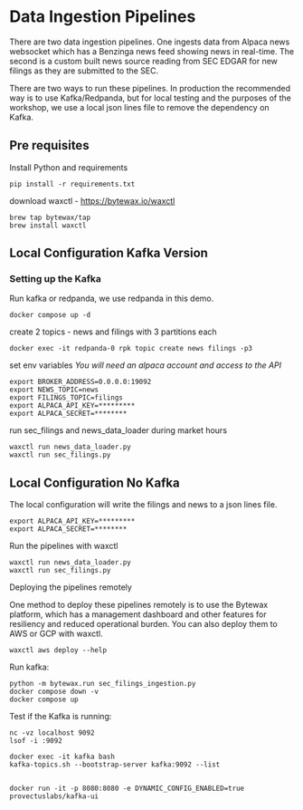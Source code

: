 # Data Ingestion Pipelines

There are two data ingestion pipelines. One ingests data from Alpaca news websocket which has a Benzinga news feed showing news in real-time. The second is a custom built news source reading from SEC EDGAR for new filings as they are submitted to the SEC.

There are two ways to run these pipelines. In production the recommended way is to use Kafka/Redpanda, but for local testing and the purposes of the workshop, we use a local json lines file to remove the dependency on Kafka.

## Pre requisites

Install Python and requirements

```shell
pip install -r requirements.txt
```

download waxctl - https://bytewax.io/waxctl

```shell
brew tap bytewax/tap
brew install waxctl
```

## Local Configuration Kafka Version

### Setting up the Kafka

Run kafka or redpanda, we use redpanda in this demo. 

```shell
docker compose up -d
```

create 2 topics - news and filings with 3 partitions each

```shell
docker exec -it redpanda-0 rpk topic create news filings -p3
```

set env variables
_You will need an alpaca account and access to the API_

```
export BROKER_ADDRESS=0.0.0.0:19092
export NEWS_TOPIC=news
export FILINGS_TOPIC=filings
export ALPACA_API_KEY=*********
export ALPACA_SECRET=********
```

run sec_filings and news_data_loader during market hours

```shell
waxctl run news_data_loader.py
waxctl run sec_filings.py
```

## Local Configuration No Kafka

The local configuration will write the filings and news to a json lines file.

```shell
export ALPACA_API_KEY=*********
export ALPACA_SECRET=********
```

Run the pipelines with waxctl

```shell
waxctl run news_data_loader.py
waxctl run sec_filings.py
```

Deploying the pipelines remotely

One method to deploy these pipelines remotely is to use the Bytewax platform, which has a management dashboard and other features for resiliency and reduced operational burden. You can also deploy them to AWS or GCP with waxctl.

```shell
waxctl aws deploy --help
```



Run kafka:
```
python -m bytewax.run sec_filings_ingestion.py
docker compose down -v
docker compose up
```


Test if the Kafka is running:
```
nc -vz localhost 9092
lsof -i :9092

docker exec -it kafka bash
kafka-topics.sh --bootstrap-server kafka:9092 --list
```


```

docker run -it -p 8080:8080 -e DYNAMIC_CONFIG_ENABLED=true provectuslabs/kafka-ui
```